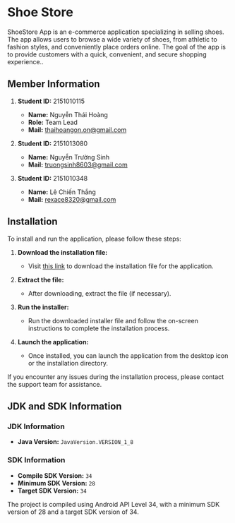 # Shoe Store

ShoeStore App is an e-commerce application specializing in selling shoes. The app allows users to browse a wide variety of shoes, from athletic to fashion styles, and conveniently place orders online. The goal of the app is to provide customers with a quick, convenient, and secure shopping experience..

## Member Information

1. **Student ID:** 2151010115
   - **Name:** Nguyễn Thái Hoàng
   - **Role:** Team Lead
   - **Mail:** thaihoangon.on@gmail.com

2. **Student ID:** 2151013080
   - **Name:** Nguyễn Trường Sinh
   - **Mail:** truongsinh8603@gmail.com


3. **Student ID:** 2151010348
   - **Name:** Lê  Chiến Thắng
   - **Mail:** rexace8320@gmail.com




## Installation

To install and run the application, please follow these steps:

1. **Download the installation file:**
   - Visit [this link](https://drive.google.com/drive/folders/1VlCdSLEgI9VVpsJe8Mt29ZjfvWReyW8X?usp=sharing) to download the installation file for the application.

2. **Extract the file:**
   - After downloading, extract the file (if necessary).

3. **Run the installer:**
   - Run the downloaded installer file and follow the on-screen instructions to complete the installation process.

4. **Launch the application:**
   - Once installed, you can launch the application from the desktop icon or the installation directory.

If you encounter any issues during the installation process, please contact the support team for assistance.


## JDK and SDK Information

### JDK Information
- **Java Version:** `JavaVersion.VERSION_1_8`


### SDK Information
- **Compile SDK Version:** `34`
- **Minimum SDK Version:** `28`
- **Target SDK Version:** `34`

The project is compiled using Android API Level 34, with a minimum SDK version of 28 and a target SDK version of 34.

